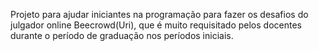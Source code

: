 Projeto para ajudar iniciantes na programação para fazer os desafios do julgador online Beecrowd(Uri), que é muito requisitado pelos docentes durante o período de graduação nos períodos iniciais.
